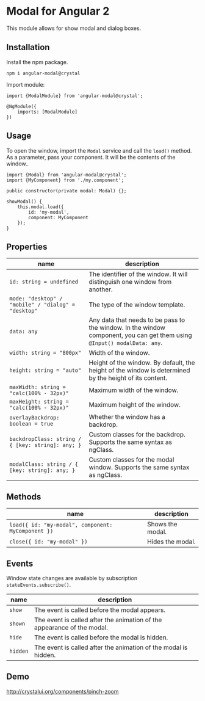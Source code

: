 # Modal for Angular 2

This module allows for show modal and dialog boxes.

## Installation

Install the npm package.

	npm i angular-modal@crystal

Import module:

	import {ModalModule} from 'angular-modal@crystal';

	@NgModule({
	    imports: [ModalModule]
	})

## Usage
To open the window, import the `Modal` service and call the `load()` method. As a parameter, pass your component. It will be the contents of the window..

	import {Modal} from 'angular-modal@crystal';
	import {MyComponent} from './my.component';

	public constructor(private modal: Modal) {};

	showModal() {
	    this.modal.load({
	        id: 'my-modal', 
	        component: MyComponent
	    });
	}

## Properties

| name | description |
|------------------------|---------------------------------------------|
| `id: string = undefined` | The identifier of the window. It will distinguish one window from another. |
| `mode: "desktop" / "mobile" / "dialog" = "desktop"` | The type of the window template. |
| `data: any` | Any data that needs to be pass to the window. In the window component, you can get them using `@Input() modalData: any`. |
| `width: string = "800px"` | Width of the window. |
| `height: string = "auto"` | Height of the window. By default, the height of the window is determined by the height of its content. |
| `maxWidth: string = "calc(100% - 32px)"` | Maximum width of the window. |
| `maxHeight: string = "calc(100% - 32px)"` | Maximum height of the window. |
| `overlayBackdrop: boolean = true` | Whether the window has a backdrop. |
| `backdropClass: string / { [key: string]: any; }` | Custom classes for the backdrop. Supports the same syntax as ngClass. |
| `modalClass: string / { [key: string]: any; }` | Custom classes for the modal window. Supports the same syntax as ngClass. |

## Methods

| name | description |
|------------------------|---------------------------------------------|
| `load({ id: "my-modal", component: MyComponent })` | Shows the modal. |
| `close({ id: "my-modal" })` | Hides the modal. |

## Events

Window state changes are available by subscription `stateEvents.subscribe()`.

| name | description |
|------------------------|---------------------------------------------|
| `show` | The event is called before the modal appears. |
| `shown` | The event is called after the animation of the appearance of the modal. |
| `hide` | The event is called before the modal is hidden. |
| `hidden` | The event is called after the animation of the modal is hidden. |


## Demo 

http://crystalui.org/components/pinch-zoom

